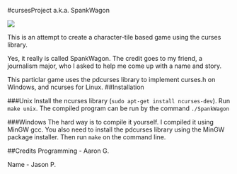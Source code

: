#cursesProject a.k.a. SpankWagon

![](https://raw.githubusercontent.com/nocookies92/cursesProject/master/Spankwagon1.png)

This is an attempt to create a character-tile based game using the curses library.

Yes, it really is called SpankWagon. The credit goes to my friend, a journalism major, who I asked to help me come up with a name and story.

This particlar game uses the pdcurses library to implement curses.h on Windows, and ncurses for Linux.
##Installation

###Unix
Install the ncurses library (`sudo apt-get install ncurses-dev`).
Run `make unix`. The compiled program can be run by the command `./SpankWagon`

###Windows
The hard way is to compile it yourself. I compiled it using MinGW gcc. You also need to install the pdcurses library using the MinGW package installer. Then run `make` on the command line.

##Credits
Programming - Aaron G.

Name - Jason P.
